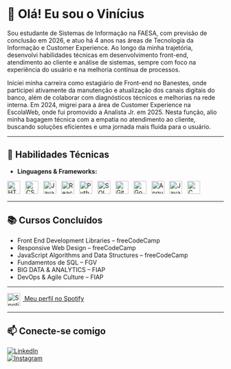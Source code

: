 # 👋 Olá! Eu sou o Vinícius

Sou estudante de Sistemas de Informação na FAESA, com previsão de conclusão em 2026, e atuo há 4 anos nas áreas de Tecnologia da Informação e Customer Experience. Ao longo da minha trajetória, desenvolvi habilidades técnicas em desenvolvimento front-end, atendimento ao cliente e análise de sistemas, sempre com foco na experiência do usuário e na melhoria contínua de processos.

Iniciei minha carreira como estagiário de Front-end no Banestes, onde participei ativamente da manutenção e atualização dos canais digitais do banco, além de colaborar com diagnósticos técnicos e melhorias na rede interna. Em 2024, migrei para a área de Customer Experience na EscolaWeb, onde fui promovido a Analista Jr. em 2025. Nesta função, alio minha bagagem técnica com a empatia no atendimento ao cliente, buscando soluções eficientes e uma jornada mais fluida para o usuário.

---

## 🚀 Habilidades Técnicas

- **Linguagens & Frameworks:**  

<p>
  <img src="https://cdn.jsdelivr.net/gh/devicons/devicon/icons/html5/html5-original.svg" alt="HTML5" width="30" height="30" style="margin-right:8px"/>
  <img src="https://cdn.jsdelivr.net/gh/devicons/devicon/icons/css3/css3-original.svg" alt="CSS3" width="30" height="30" style="margin-right:8px"/>
  <img src="https://cdn.jsdelivr.net/gh/devicons/devicon/icons/javascript/javascript-original.svg" alt="JavaScript" width="30" height="30" style="margin-right:8px"/>
  <img src="https://cdn.jsdelivr.net/gh/devicons/devicon/icons/react/react-original.svg" alt="React" width="30" height="30" style="margin-right:8px"/>
  <img src="https://cdn.jsdelivr.net/gh/devicons/devicon/icons/python/python-original.svg" alt="Python" width="30" height="30" style="margin-right:8px"/>
  <img src="https://cdn.jsdelivr.net/gh/devicons/devicon/icons/mysql/mysql-original.svg" alt="SQL" width="30" height="30" style="margin-right:8px"/>
  <img src="https://cdn.jsdelivr.net/gh/devicons/devicon/icons/git/git-original.svg" alt="Git" width="30" height="30" style="margin-right:8px"/>
  <img src="https://upload.wikimedia.org/wikipedia/commons/3/3f/Google_Apps_Script_Icon.png" alt="Google Apps Script" width="30" height="30" style="margin-right:8px"/>
  <img src="https://cdn.jsdelivr.net/gh/devicons/devicon/icons/angularjs/angularjs-original.svg" alt="Angular" width="30" height="30" style="margin-right:8px"/>
  <img src="https://cdn.jsdelivr.net/gh/devicons/devicon/icons/java/java-original.svg" alt="Java" width="30" height="30" style="margin-right:8px"/>
  <img src="https://cdn.jsdelivr.net/gh/devicons/devicon/icons/c/c-original.svg" alt="C" width="30" height="30" style="margin-right:8px"/>
</p>

---

## 📚 Cursos Concluídos

- Front End Development Libraries – freeCodeCamp  
- Responsive Web Design – freeCodeCamp  
- JavaScript Algorithms and Data Structures – freeCodeCamp  
- Fundamentos de SQL – FGV  
- BIG DATA & ANALYTICS – FIAP  
- DevOps & Agile Culture – FIAP  

---


[<img src="https://cdn.jsdelivr.net/gh/simple-icons/simple-icons/icons/spotify.svg" alt="Spotify" width="30" height="30" style="vertical-align:middle;margin-right:6px"/> Meu perfil no Spotify](https://open.spotify.com/user/-vns)

---

## 📫 Conecte-se comigo

[![LinkedIn](https://img.shields.io/badge/LinkedIn-0077B5?style=for-the-badge&logo=linkedin&logoColor=white)](https://www.linkedin.com/in/vinicius-fardin-de-figueiredo-7864a7173/)  
[![Instagram](https://img.shields.io/badge/Instagram-E4405F?style=for-the-badge&logo=instagram&logoColor=white)](https://www.instagram.com/viniciusfardinf/)
